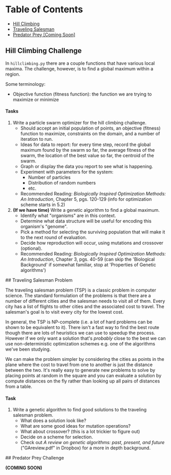 # Table of Contents
- [Hill Climbing](#hillclimbing)
- [Traveling Salesman](#traveling)
- [Predator Prey \[Coming Soon\]](#predprey)

<div id='hillclimbing'/>

## Hill Climbing Challenge
In `hillclimbing.py` there are a couple functions that have various local maxima.
The challenge, however, is to find a global maximum within a region.

Some terminology:
- Objective function (fitness function): the function we are trying to maximize or minimize

#### Tasks
1. Write a particle swarm optimizer for the hill climbing challenge.
    - Should accept an initial population of points, an objective (fitness) function to maximize, constraints on the domain, and a number of iteration to run.
    - Ideas for data to report: for every time step, record the global maximum found by the swarm so far, the average fitness of the swarm, the location of the best value so far, the centroid of the swarm.
    - Graph or display the data you report to see what is happening.
    - Experiment with parameters for the system:
        - Number of particles
        - Distribution of random numbers
        - etc.
    - Recommended Reading: *Biologically Inspired Optimization Methods: An Introduction*, Chapter 5, pgs. 120-129 (info for optimization scheme starts in 5.2)
2. **(If we have time)** Write a genetic algorithm to find a global maximum.
    - Identify what "organisms" are in this context.
    - Determine what data structure will be useful for encoding this organism's "genome".
    - Pick a method for selecting the surviving population that will make it to the next round of evaluation.
    - Decide how reproduction will occur, using mutations and crossover (optional).
    - Recommended Reading: *Biologically Inspired Optimization Methods: An Introduction*, Chapter 3, pgs. 40-59 (can skip the 'Biological Background' if somewhat familiar, stop at 'Properties of Genetic algorithms')

<div id='traveling'/>
## Traveling Salesman Problem

The traveling salesman problem (TSP) is a classic problem in computer science.
The standard formulation of the problems is that there are a number of different cities and the salesman needs to visit all of them.
Every city has a list of flights to other cities and the associated cost to travel.
The salesman's goal is to visit every city for the lowest cost.

In general, the TSP is NP-complete (i.e. a lot of hard problems can be shown to be equivalent to it). There isn't a fast way to find the best route though there are lots of heuristics we can use to speedup the process.
However if we only want a solution that's *probably* close to the best we can use non-deterministic optimization schemes e.g. one of the algorithms we've been studying.

We can make the problem simpler by considering the cities as points in the plane where the cost to travel from one to another is just the distance between the two.
It's really easy to generate new problems to solve by placing points at random in the square and you can evaluate a solution by compute distances on the fly rather than looking up all pairs of distances from a table.

#### Task
1. Write a genetic algorithm to find good solutions to the traveling salesman problem.
    - What does a solution look like?
    - What are some good ideas for mutation operations?
    - What about crossover? (this is a lot trickier to figure out)
    - Decide on a scheme for selection.
    - Check out *A review on genetic algorithms: past, present, and future* ("GAreview.pdf" in Dropbox) for a more in depth background.

<div id='predprey'/>
## Predator Prey Challenge

**(COMING SOON)**
